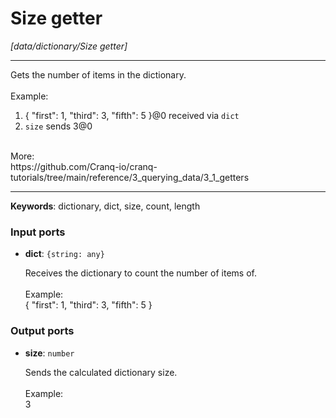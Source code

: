 # Size getter

_[data/dictionary/Size getter]_

---

Gets the number of items in the dictionary.<br>
<br>
Example:<br>
1. { "first": 1, "third": 3, "fifth": 5 }@0 received via `dict`<br>
3. `size` sends 3@0<br>
<br>
More:<br>
https://github.com/Cranq-io/cranq-tutorials/tree/main/reference/3_querying_data/3_1_getters<br>

---

__Keywords__: dictionary, dict, size, count, length

### Input ports

* __dict__: ` {string: any} `

    Receives the dictionary to count the number of items of.<br>
    <br>
    Example:<br>
    { "first": 1, "third": 3, "fifth": 5 }<br>

### Output ports

* __size__: ` number `

    Sends the calculated dictionary size.<br>
    <br>
    Example:<br>
    3<br>

